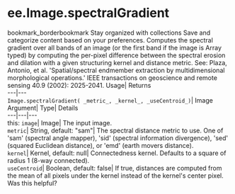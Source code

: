  
#  ee.Image.spectralGradient 
bookmark_borderbookmark Stay organized with collections  Save and categorize content based on your preferences.
Computes the spectral gradient over all bands of an image (or the first band if the image is Array typed) by computing the per-pixel difference between the spectral erosion and dilation with a given structuring kernel and distance metric. See: Plaza, Antonio, et al. 'Spatial/spectral endmember extraction by multidimensional morphological operations.' IEEE transactions on geoscience and remote sensing 40.9 (2002): 2025-2041. 
Usage| Returns  
---|---  
`Image.spectralGradient( _metric_, _kernel_, _useCentroid_)`| Image  
Argument| Type| Details  
---|---|---  
this: `image`| Image| The input image.  
`metric`| String, default: "sam"| The spectral distance metric to use. One of 'sam' (spectral angle mapper), 'sid' (spectral information divergence), 'sed' (squared Euclidean distance), or 'emd' (earth movers distance).  
`kernel`| Kernel, default: null| Connectedness kernel. Defaults to a square of radius 1 (8-way connected).  
`useCentroid`| Boolean, default: false| If true, distances are computed from the mean of all pixels under the kernel instead of the kernel's center pixel.  
Was this helpful?
